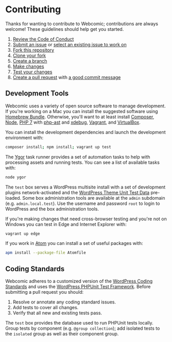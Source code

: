 # Contributing

Thanks for wanting to contribute to Webcomic; contributions are always welcome!
These guidelines should help get you started.

1. [Review the Code of Conduct][conduct-it]
2. [Submit an issue][submit-it] or [select an existing issue to work on][issues]
3. [Fork this repository][fork-it]
4. [Clone your fork][clone-it]
5. [Create a branch][branch-it]
6. [Make changes][change-it]
7. [Test your changes][test-it]
8. [Create a pull request][pull-it] with [a good commit message][commit-it]

## Development Tools

Webcomic uses a variety of open source software to manage development. If
you're working on a Mac you can install the suggested software using
[Homebrew Bundle]. Otherwise, you'll want to at least install [Composer],
[Node], [PHP 7] with [php-ast] and [xdebug], [Vagrant], and [VirtualBox].

You can install the development dependencies and launch the development
environment with:

```sh
composer install; npm install; vagrant up test
```

The [Ygor] task runner provides a set of automation tasks to help with
processing assets and running tests. You can see a list of available tasks with:

```sh
node ygor
```

The `test` box serves a WordPress multisite install with a set of development
plugins network-activated and the [WordPress Theme Unit Test Data] pre-loaded.
Some box administration tools are available at the `admin` subdomain (e.g.
`admin.local.test`). Use the username and password `root` to login to WordPress
and the box administration tools.

If you're making changes that need cross-browser testing and you're not on
Windows you can test in Edge and Internet Explorer with:

```sh
vagrant up edge
```

If you work in [Atom] you can install a set of useful packages with:

```sh
apm install --package-file Atomfile
```

## Coding Standards

Webcomic adheres to a customized version of the [WordPress Coding Standards] and
uses the [WordPress PHPUnit Test Framework]. Before submitting a pull request
you should:

1. Resolve or annotate any coding standard issues.
2. Add tests to cover all changes.
3. Verify that all new and existing tests pass.

The `test` box provides the database used to run PHPUnit tests locally. Group
tests by component (e.g. `@group collection`); add isolated tests to the
`isolated` group as well as their component group.

[conduct-it]: https://github.com/mgsisk/webcomic/blob/master/code_of_conduct.md
[submit-it]: https://github.com/mgsisk/webcomic/issues/new
[issues]: https://github.com/mgsisk/webcomic/issues
[fork-it]: https://help.github.com/articles/fork-a-repo
[clone-it]: https://help.github.com/articles/cloning-a-repository
[branch-it]: https://help.github.com/articles/creating-and-deleting-branches-within-your-repository
[change-it]: #development-tools
[test-it]: #coding-standards
[pull-it]: https://help.github.com/articles/creating-a-pull-request
[commit-it]: https://chris.beams.io/posts/git-commit
[Homebrew Bundle]: https://github.com/Homebrew/homebrew-bundle
[Composer]: https://getcomposer.org
[Node]: https://nodejs.org
[PHP 7]: https://php.net
[php-ast]: https://github.com/nikic/php-ast
[xdebug]: https://github.com/xdebug/xdebug
[Vagrant]: https://vagrantup.com
[VirtualBox]: https://www.virtualbox.org
[Ygor]: https://github.com/shannonmoeller/ygor
[Atom]: https://atom.io
[WordPress Theme Unit Test Data]: https://github.com/WPTRT/theme-unit-test
[WordPress Coding Standards]: https://make.wordpress.org/core/handbook/best-practices/coding-standards
[WordPress PHPUnit Test Framework]: https://make.wordpress.org/core/handbook/testing/automated-testing/phpunit
